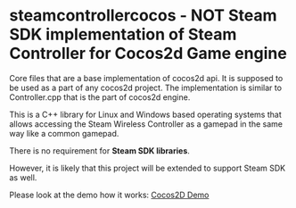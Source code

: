 # steamcontrollercocos - NOT Steam SDK implementation of Steam Controller for Cocos2d Game engine
Core files that are a base implementation of cocos2d api. It is supposed to be used as a part of any cocos2d project.
The implementation is similar to Controller.cpp that is the part of cocos2d engine.

This is a C++ library for Linux and Windows based operating systems that allows accessing 
the Steam Wireless Controller as a gamepad in the same way like a common gamepad. 

There is no requirement for **Steam SDK libraries**.

However, it is likely that this project will be extended to support Steam SDK as well.

Please look at the demo how it works: [Cocos2D Demo](https://github.com/glani/steamcontrollercocos2d) 